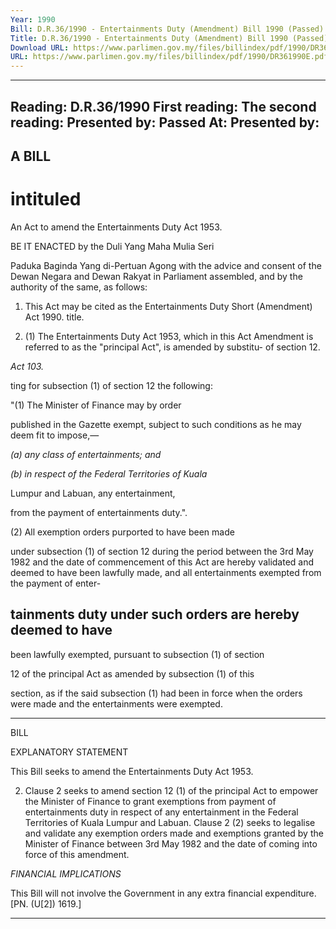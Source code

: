 ```yaml
---
Year: 1990
Bill: D.R.36/1990 - Entertainments Duty (Amendment) Bill 1990 (Passed)
Title: D.R.36/1990 - Entertainments Duty (Amendment) Bill 1990 (Passed)
Download URL: https://www.parlimen.gov.my/files/billindex/pdf/1990/DR361990E.pdf
URL: https://www.parlimen.gov.my/files/billindex/pdf/1990/DR361990E.pdf
---
```

---
Reading:
D.R.36/1990
First reading:
The second reading:
Presented by:
Passed At:
Presented by:
---

## A BILL

# intituled

An Act to amend the Entertainments Duty Act 1953.

BE IT ENACTED by the Duli Yang Maha Mulia Seri

Paduka Baginda Yang di-Pertuan Agong with the advice and
consent of the Dewan Negara and Dewan Rakyat in
Parliament assembled, and by the authority of the same, as
follows:

1. This Act may be cited as the Entertainments Duty Short
(Amendment) Act 1990. title.

2. (1) The Entertainments Duty Act 1953, which in this Act Amendment
is referred to as the "principal Act", is amended by substitu- of section 12.

_Act 103._

ting for subsection (1) of section 12 the following:

"(1) The Minister of Finance may by order

published in the Gazette exempt, subject to such
conditions as he may deem fit to impose,—

_(a) any class of entertainments; and_

_(b) in respect of the Federal Territories of Kuala_

Lumpur and Labuan, any entertainment,

from the payment of entertainments duty.".

(2) All exemption orders purported to have been made

under subsection (1) of section 12 during the period between
the 3rd May 1982 and the date of commencement of this Act
are hereby validated and deemed to have been lawfully made,
and all entertainments exempted from the payment of enter-
## tainments duty under such orders are hereby deemed to have
been lawfully exempted, pursuant to subsection (1) of section

12 of the principal Act as amended by subsection (1) of this

section, as if the said subsection (1) had been in force when the
orders were made and the entertainments were exempted.


-----

BILL

EXPLANATORY STATEMENT

This Bill seeks to amend the Entertainments Duty Act 1953.

2. Clause 2 seeks to amend section 12 (1) of the principal Act to
empower the Minister of Finance to grant exemptions from payment of
entertainments duty in respect of any entertainment in the Federal Territories of Kuala Lumpur and Labuan. Clause 2 (2) seeks to legalise and
validate any exemption orders made and exemptions granted by the
Minister of Finance between 3rd May 1982 and the date of coming into
force of this amendment.

_FINANCIAL_ _IMPLICATIONS_

This Bill will not involve the Government in any extra financial expenditure. [PN. (U[2]) 1619.]


-----


